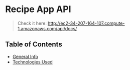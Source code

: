 # Recipe App API
> Check it here: http://ec2-34-207-164-107.compute-1.amazonaws.com/api/docs/

## Table of Contents
* [General Info](#general-information)
* [Technologies Used](#technologies-used)
